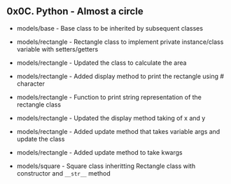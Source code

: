 ## 0x0C. Python - Almost a circle

* models/base - Base class to be inherited by subsequent classes

* models/rectangle - Rectangle class to implement private instance/class variable with setters/getters
* models/rectangle - Updated the class to calculate the area
* models/rectangle - Added display method to print the rectangle using # character
* models/rectangle - Function to print string representation of the rectangle class
* models/rectangle - Updated the display method taking of x and y
* models/rectangle - Added update method that takes variable args and update the class
* models/rectangle - Added update method to take kwargs

* models/square - Square class inheritting Rectangle class with constructor and `__str__` method
